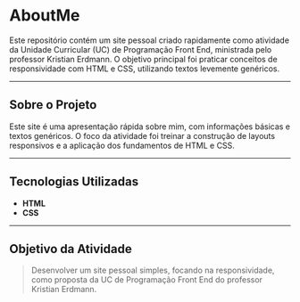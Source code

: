 # AboutMe

Este repositório contém um site pessoal criado rapidamente como atividade da Unidade Curricular (UC) de Programação Front End, ministrada pelo professor Kristian Erdmann. O objetivo principal foi praticar conceitos de responsividade com HTML e CSS, utilizando textos levemente genéricos.

---

## Sobre o Projeto

Este site é uma apresentação rápida sobre mim, com informações básicas e textos genéricos. O foco da atividade foi treinar a construção de layouts responsivos e a aplicação dos fundamentos de HTML e CSS.

---

## Tecnologias Utilizadas

- **HTML**  
- **CSS**

---

## Objetivo da Atividade

> Desenvolver um site pessoal simples, focando na responsividade, como proposta da UC de Programação Front End do professor Kristian Erdmann.
